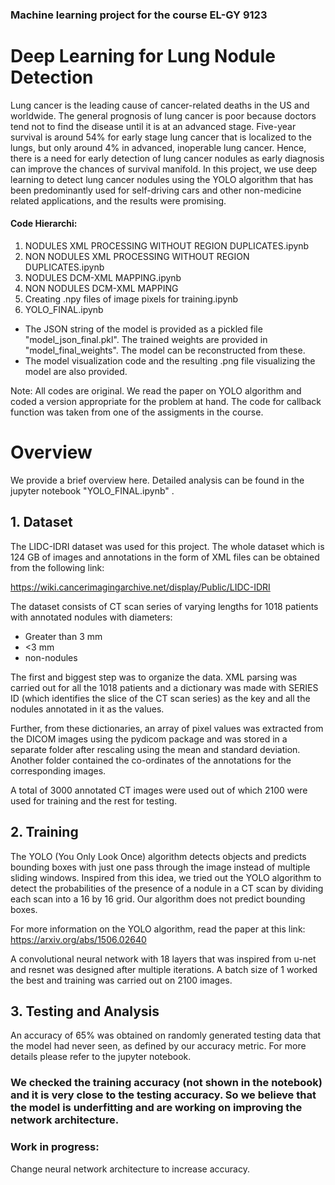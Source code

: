 ### Machine learning project for the course EL-GY 9123

# Deep Learning for Lung Nodule Detection
Lung cancer is the leading cause of cancer-related deaths in the US and worldwide. The general prognosis of lung cancer is poor because doctors tend not to find the disease until it is at an advanced stage. Five-year survival is around 54% for early stage lung cancer that is localized to the lungs, but only around 4% in advanced, inoperable lung cancer. Hence, there is a need for early detection of lung cancer nodules as early diagnosis can improve the chances of survival manifold. In this project, we use deep learning to detect lung cancer nodules using the YOLO algorithm that has been predominantly used for self-driving cars and other non-medicine related applications, and the results were promising.  

#### Code Hierarchi: 
1. NODULES XML PROCESSING WITHOUT REGION DUPLICATES.ipynb
2. NON NODULES XML PROCESSING WITHOUT REGION DUPLICATES.ipynb
3. NODULES DCM-XML MAPPING.ipynb
4. NON NODULES DCM-XML MAPPING
5. Creating .npy files of image pixels for training.ipynb
6. YOLO_FINAL.ipynb

- The JSON string of the model is provided as a pickled file "model_json_final.pkl". The trained weights are provided in "model_final_weights". The model can be reconstructed from these. 
- The model visualization code and the resulting .png file visualizing the model are also provided.

Note: All codes are original. We read the paper on YOLO algorithm and coded a version appropriate for the problem at hand. The code for callback function was taken from one of the assigments in the course. 

# Overview
We provide a brief overview here. Detailed analysis can be found in the jupyter notebook "YOLO_FINAL.ipynb" .
## 1. Dataset
The LIDC-IDRI dataset was used for this project. The whole dataset which is 124 GB of images and annotations in the form of XML files can be obtained from the following link: 

https://wiki.cancerimagingarchive.net/display/Public/LIDC-IDRI

The dataset consists of CT scan series of varying lengths for 1018 patients with annotated nodules with diameters:

- Greater than 3 mm 
- <3 mm
- non-nodules

The first and biggest step was to organize the data. XML parsing was carried out for all the 1018 patients and a dictionary was made with SERIES ID (which identifies the slice of the CT scan series) as the key and all the nodules annotated in it as the values. 

Further, from these dictionaries, an array of pixel values was extracted from the DICOM images using the pydicom package and was stored in a separate folder after rescaling using the mean and standard deviation. Another folder contained the co-ordinates of the annotations for the corresponding images. 

A total of 3000 annotated CT images were used out of which 2100 were used for training and the rest for testing. 

## 2. Training 

The YOLO (You Only Look Once) algorithm detects objects and predicts bounding boxes with just one pass through the image instead of multiple sliding windows. Inspired from this idea, we tried out the YOLO algorithm to detect the probabilities of the presence of a nodule in a CT scan by dividing each scan into a 16 by 16 grid. Our algorithm does not predict bounding boxes.

For more information on the YOLO algorithm, read the paper at this link: 
https://arxiv.org/abs/1506.02640


A convolutional neural network with 18 layers that was inspired from u-net and resnet was designed after multiple iterations. A batch size of 1 worked the best and training was carried out on 2100 images. 

## 3. Testing and Analysis 

An accuracy of 65% was obtained on randomly generated testing data that the model had never seen, as defined by our accuracy metric. For more details please refer to the jupyter notebook. 

### We checked the training accuracy (not shown in the notebook) and it is very close to the testing accuracy. So we believe that the model is underfitting and are working on improving the network architecture. 

###  Work in progress: 
Change neural network architecture to increase accuracy. 
